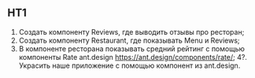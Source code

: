 ## HT1

1. Создать компоненту Reviews, где выводить отзывы про ресторан;
2. Создать компоненту Restaurant, где показывать Menu и Reviews;
3. В компоненте ресторана показывать средний рейтинг с помощью компоненты Rate ant.design https://ant.design/components/rate/;
   4?. Украсить наше приложение с помощью компонент из ant.design.
